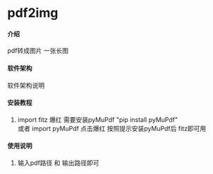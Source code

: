 # pdf2img

#### 介绍
pdf转成图片 一张长图

#### 软件架构
软件架构说明


#### 安装教程

1.  import fitz 爆红 需要安装pyMuPdf 
"pip install pyMuPdf"  
或者
import pyMuPdf 点击爆红 按照提示安装pyMuPdf后 fitz即可用


#### 使用说明

1.  输入pdf路径 和 输出路径即可



